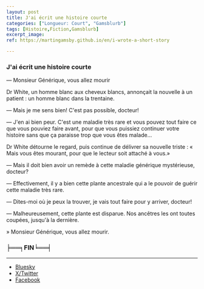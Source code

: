 ```yaml
---
layout: post
title: J'ai écrit une histoire courte
categories: ["Longueur: Court", "Gamsblurb"]
tags: [Histoire,Fiction,Gamsblurb]
excerpt_image: 
ref: https://martingamsby.github.io/en/i-wrote-a-short-story

---
```


### **J'ai écrit une histoire courte**

— Monsieur Générique, vous allez mourir

Dr White, un homme blanc aux cheveux blancs, annonçait la nouvelle à un patient : un homme blanc dans la trentaine.

— Mais je me sens bien! C'est pas possible, docteur!

— J'en ai bien peur. C'est une maladie très rare et vous pouvez tout faire ce que vous pouviez faire avant, pour que vous puissiez continuer votre histoire sans que ça paraisse trop que vous êtes malade... 

Dr White détourne le regard, puis continue de délivrer sa nouvelle triste : « Mais vous êtes mourant, pour que le lecteur soit attaché à vous.»

— Mais il doit bien avoir un remède à cette maladie générique mystérieuse, docteur?

— Effectivement, il y a bien cette plante ancestrale qui a le pouvoir de guérir cette maladie très rare.

— Dites-moi où je peux la trouver, je vais tout faire pour y arriver, docteur!

— Malheureusement, cette plante est disparue. Nos ancêtres les ont toutes coupées, jusqu'à la dernière.

» Monsieur Générique, vous allez mourir.

### ╞══╕FIN╘══╡

---

- [Bluesky](https://bsky.app/profile/martin-gamsby.bsky.social/post/3la27orsqf42n)
- [X/Twitter](https://x.com/MartinGamsby/status/1853054592981909715)
- [Facebook](https://www.facebook.com/share/Y5KS8twauacdbZSP/)


